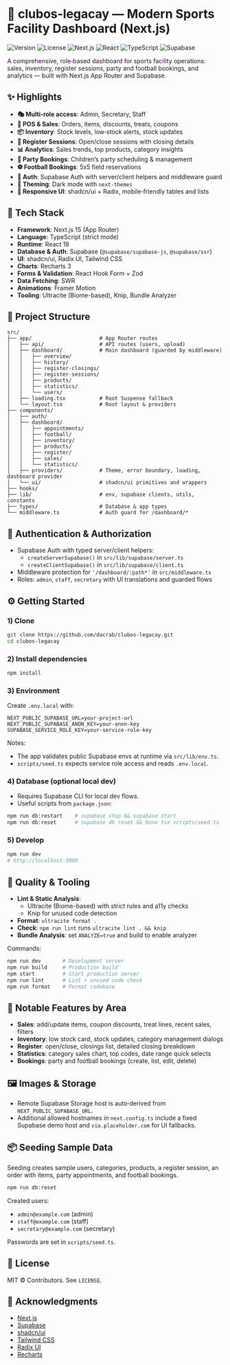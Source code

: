 # 🚀 clubos-legacay — Modern Sports Facility Dashboard (Next.js)

![Version](https://img.shields.io/badge/version-1.0.0-blue.svg)
![License](https://img.shields.io/badge/license-MIT-green.svg)
![Next.js](https://img.shields.io/badge/Next.js-15.5.x-black)
![React](https://img.shields.io/badge/React-19.1.x-blue)
![TypeScript](https://img.shields.io/badge/TypeScript-5.9.x-blue)
![Supabase](https://img.shields.io/badge/Supabase-2.x-green)

A comprehensive, role‑based dashboard for sports facility operations: sales, inventory, register sessions, party and football bookings, and analytics — built with Next.js App Router and Supabase.

## ✨ Highlights

- **🎭 Multi‑role access**: Admin, Secretary, Staff
- **🛒 POS & Sales**: Orders, items, discounts, treats, coupons
- **📦 Inventory**: Stock levels, low‑stock alerts, stock updates
- **🏦 Register Sessions**: Open/close sessions with closing details
- **📊 Analytics**: Sales trends, top products, category insights
- **🎉 Party Bookings**: Children’s party scheduling & management
- **⚽ Football Bookings**: 5x5 field reservations
- **🔐 Auth**: Supabase Auth with server/client helpers and middleware guard
- **🌙 Theming**: Dark mode with `next-themes`
- **📱 Responsive UI**: shadcn/ui + Radix, mobile‑friendly tables and lists

## 🧱 Tech Stack

- **Framework**: Next.js 15 (App Router)
- **Language**: TypeScript (strict mode)
- **Runtime**: React 19
- **Database & Auth**: Supabase (`@supabase/supabase-js`, `@supabase/ssr`)
- **UI**: shadcn/ui, Radix UI, Tailwind CSS
- **Charts**: Recharts 3
- **Forms & Validation**: React Hook Form + Zod
- **Data Fetching**: SWR
- **Animations**: Framer Motion
- **Tooling**: Ultracite (Biome-based), Knip, Bundle Analyzer

## 📂 Project Structure

```text
src/
├── app/                      # App Router routes
│   ├── api/                  # API routes (users, upload)
│   ├── dashboard/            # Main dashboard (guarded by middleware)
│   │   ├── overview/
│   │   ├── history/
│   │   ├── register-closings/
│   │   ├── register-sessions/
│   │   ├── products/
│   │   ├── statistics/
│   │   └── users/
│   ├── loading.tsx           # Root Suspense fallback
│   └── layout.tsx            # Root layout & providers
├── components/
│   ├── auth/
│   ├── dashboard/
│   │   ├── appointments/
│   │   ├── football/
│   │   ├── inventory/
│   │   ├── products/
│   │   ├── register/
│   │   ├── sales/
│   │   └── statistics/
│   ├── providers/            # Theme, error boundary, loading, dashboard provider
│   └── ui/                   # shadcn/ui primitives and wrappers
├── hooks/
├── lib/                      # env, supabase clients, utils, constants
├── types/                    # Database & app types
└── middleware.ts             # Auth guard for /dashboard/*
```

## 🔐 Authentication & Authorization

- Supabase Auth with typed server/client helpers:
  - `createServerSupabase()` in `src/lib/supabase/server.ts`
  - `createClientSupabase()` in `src/lib/supabase/client.ts`
- Middleware protection for `'/dashboard/:path*'` in `src/middleware.ts`
- Roles: `admin`, `staff`, `secretary` with UI translations and guarded flows

## ⚙️ Getting Started

### 1) Clone

```bash
git clone https://github.com/dacrab/clubos-legacay.git
cd clubos-legacay
```

### 2) Install dependencies

```bash
npm install
```

### 3) Environment

Create `.env.local` with:

```env
NEXT_PUBLIC_SUPABASE_URL=your-project-url
NEXT_PUBLIC_SUPABASE_ANON_KEY=your-anon-key
SUPABASE_SERVICE_ROLE_KEY=your-service-role-key
```

Notes:
- The app validates public Supabase envs at runtime via `src/lib/env.ts`.
- `scripts/seed.ts` expects service role access and reads `.env.local`.

### 4) Database (optional local dev)

- Requires Supabase CLI for local dev flows.
- Useful scripts from `package.json`:

```bash
npm run db:restart    # supabase stop && supabase start
npm run db:reset      # supabase db reset && bunx tsx scripts/seed.ts
```

### 5) Develop

```bash
npm run dev
# http://localhost:3000
```

## 🧪 Quality & Tooling

- **Lint & Static Analysis**:
  - Ultracite (Biome-based) with strict rules and a11y checks
  - Knip for unused code detection
- **Format**: `ultracite format .`
- **Check**: `npm run lint` runs `ultracite lint . && knip`
- **Bundle Analysis**: set `ANALYZE=true` and build to enable analyzer

Commands:

```bash
npm run dev       # Development server
npm run build     # Production build
npm start         # Start production server
npm run lint      # Lint + unused code check
npm run format    # Format codebase
```

## 🧰 Notable Features by Area

- **Sales**: add/update items, coupon discounts, treat lines, recent sales, filters
- **Inventory**: low stock card, stock updates, category management dialogs
- **Register**: open/close, closings list, detailed closing breakdown
- **Statistics**: category sales chart, top codes, date range quick selects
- **Bookings**: party and football bookings (create, list, edit, delete)

## 🖼 Images & Storage

- Remote Supabase Storage host is auto‑derived from `NEXT_PUBLIC_SUPABASE_URL`.
- Additional allowed hostnames in `next.config.ts` include a fixed Supabase demo host and `via.placeholder.com` for UI fallbacks.

## 📦 Seeding Sample Data

Seeding creates sample users, categories, products, a register session, an order with items, party appointments, and football bookings.

```bash
npm run db:reset
```

Created users:
- `admin@example.com` (admin)
- `staff@example.com` (staff)
- `secretary@example.com` (secretary)

Passwords are set in `scripts/seed.ts`.

## 📜 License

MIT © Contributors. See `LICENSE`.

## 🙌 Acknowledgments

- [Next.js](https://nextjs.org/)
- [Supabase](https://supabase.com/)
- [shadcn/ui](https://ui.shadcn.com/)
- [Tailwind CSS](https://tailwindcss.com/)
- [Radix UI](https://www.radix-ui.com/)
- [Recharts](https://recharts.org/) 
